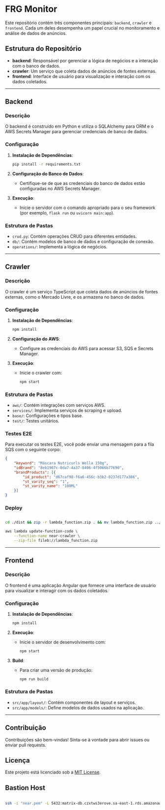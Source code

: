 # FRG Monitor

Este repositório contém três componentes principais: `backend`, `crawler` e `frontend`. Cada um deles desempenha um papel crucial no monitoramento e análise de dados de anúncios.

## Estrutura do Repositório

- **backend**: Responsável por gerenciar a lógica de negócios e a interação com o banco de dados.
- **crawler**: Um serviço que coleta dados de anúncios de fontes externas.
- **frontend**: Interface de usuário para visualização e interação com os dados coletados.

---

## Backend

### Descrição

O backend é construído em Python e utiliza o SQLAlchemy para ORM e o AWS Secrets Manager para gerenciar credenciais de banco de dados.

### Configuração

1. **Instalação de Dependências**:
   ```bash
   pip install -r requirements.txt
   ```

2. **Configuração do Banco de Dados**:
   - Certifique-se de que as credenciais do banco de dados estão configuradas no AWS Secrets Manager.

3. **Execução**:
   - Inicie o servidor com o comando apropriado para o seu framework (por exemplo, `flask run` ou `uvicorn main:app`).

### Estrutura de Pastas

- `crud.py`: Contém operações CRUD para diferentes entidades.
- `db/`: Contém modelos de banco de dados e configuração de conexão.
- `operations/`: Implementa a lógica de negócios.

---

## Crawler

### Descrição

O crawler é um serviço TypeScript que coleta dados de anúncios de fontes externas, como o Mercado Livre, e os armazena no banco de dados.

### Configuração

1. **Instalação de Dependências**:
   ```bash
   npm install
   ```

2. **Configuração do AWS**:
   - Configure as credenciais do AWS para acessar S3, SQS e Secrets Manager.

3. **Execução**:
   - Inicie o crawler com:
     ```bash
     npm start
     ```

### Estrutura de Pastas

- `aws/`: Contém integrações com serviços AWS.
- `services/`: Implementa serviços de scraping e upload.
- `base/`: Configurações e tipos base.
- `test/`: Testes unitários.

### Testes E2E

Para executar os testes E2E, você pode enviar uma mensagem para a fila SQS com o seguinte corpo:

```json
{
    "keyword": "Máscara Nutricurls Wella 150g",
    "idBrand": "8eb1907c-0da7-4a37-8406-4f5066b77690",
    "brandProducts": [{
        "id_product": "d67caf98-f6a6-456c-b3b2-0237d177a386",
        "st_varity_seq": "1",
        "st_varity_name": "100ML"
    }]
}
```

### Deploy

```bash

cd ./dist && zip -r lambda_function.zip . && mv lambda_function.zip ../  && cd .. && zip -r lambda_function.zip ./node_modules

aws lambda update-function-code \
    --function-name near-crawler \
    --zip-file fileb://lambda_function.zip

```


---

## Frontend

### Descrição

O frontend é uma aplicação Angular que fornece uma interface de usuário para visualizar e interagir com os dados coletados.

### Configuração

1. **Instalação de Dependências**:
   ```bash
   npm install
   ```

2. **Execução**:
   - Inicie o servidor de desenvolvimento com:
     ```bash
     npm start
     ```

3. **Build**:
   - Para criar uma versão de produção:
     ```bash
     npm run build
     ```

### Estrutura de Pastas

- `src/app/layout/`: Contém componentes de layout e serviços.
- `src/app/models/`: Define modelos de dados usados na aplicação.

---

## Contribuição

Contribuições são bem-vindas! Sinta-se à vontade para abrir issues ou enviar pull requests.

## Licença

Este projeto está licenciado sob a [MIT License](LICENSE).

## Bastion Host

```bash

ssh -i "near.pem" -L 5432:matrix-db.czxtws3erove.sa-east-1.rds.amazonaws.com:5432 ec2-user@ec2-54-233-36-111.sa-east-1.compute.amazonaws.com

```